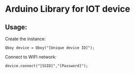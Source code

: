 # Arduino Library for IOT device

## Usage:

Create the instance:

```
Qboy device = Qboy("[Unique device ID]");
```

Connect to WIFI network:

```
device.connect("[SSID]","[Password]");
```
